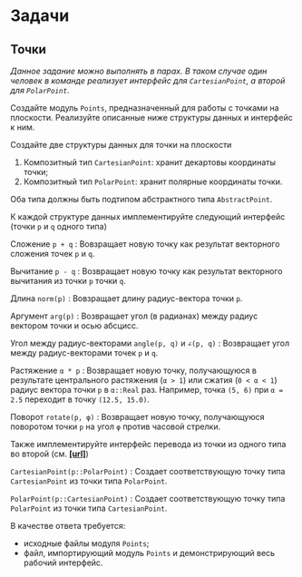 # Задачи

## Точки

*Данное задание можно выполнять в парах. В таком случае один человек в команде реализует интерфейс для `CartesianPoint`, а второй для `PolarPoint`*.

Создайте модуль `Points`, предназначенный для работы с точками на плоскости. Реализуйте описанные ниже структуры данных и интерфейс к ним.

Создайте две структуры данных для точки на плоскости

1. Композитный тип `CartesianPoint`: хранит декартовы координаты точки;
2. Композитный тип `PolarPoint`: хранит полярные координаты точки.

Оба типа должны быть подтипом абстрактного типа `AbstractPoint`.

К каждой структуре данных имплементируйте следующий интерфейс (точки `p` и `q` одного типа)

Сложение `p + q`
: Вовзращает новую точку как результат векторного сложения точек `p` и `q`.

Вычитание `p - q`
: Возвращает новую точку как результат векторного вычитания из точки `p` точки `q`.

Длина `norm(p)`
: Вовзращает длину радиус-вектора точки `p`.

Аргумент `arg(p)`
: Возвращает угол (в радианах) между радиус вектором точки и осью абсцисс.

Угол между радиус-векторами `angle(p, q)` и `∠(p, q)`
: Возвращает угол между радиус-векторами точек `p` и `q`.

Растяжение `α * p`
: Возвращает новую точку, получающуюся в результате центрального растяжения (`α > 1`) или сжатия (`0 < α < 1`) радиус вектора точки `p` в `α::Real` раз. Например, точка `(5, 6)` при `α = 2.5` переходит в точку `(12.5, 15.0)`.

Поворот `rotate(p, φ)`
: Возвращает новую точку, получающуюся поворотом точки `p` на угол `φ` против часовой стрелки.

Также имплементируйте интерфейс перевода из точки из одного типа во второй (см. **[[url]](https://docs.julialang.org/en/v1/manual/constructors/#man-outer-constructor-methods)**)

`CartesianPoint(p::PolarPoint)`
: Создает соответствующую точку типа `CartesianPoint` из точки типа `PolarPoint`.

`PolarPoint(p::CartesianPoint)`
: Создает соответствующую точку типа `PolarPoint` из точки типа `CartesianPoint`.


В качестве ответа требуется:

- исходные файлы модуля `Points`;
- файл, импортирующий модуль `Points` и демонстрирующий весь рабочий интерфейс.

